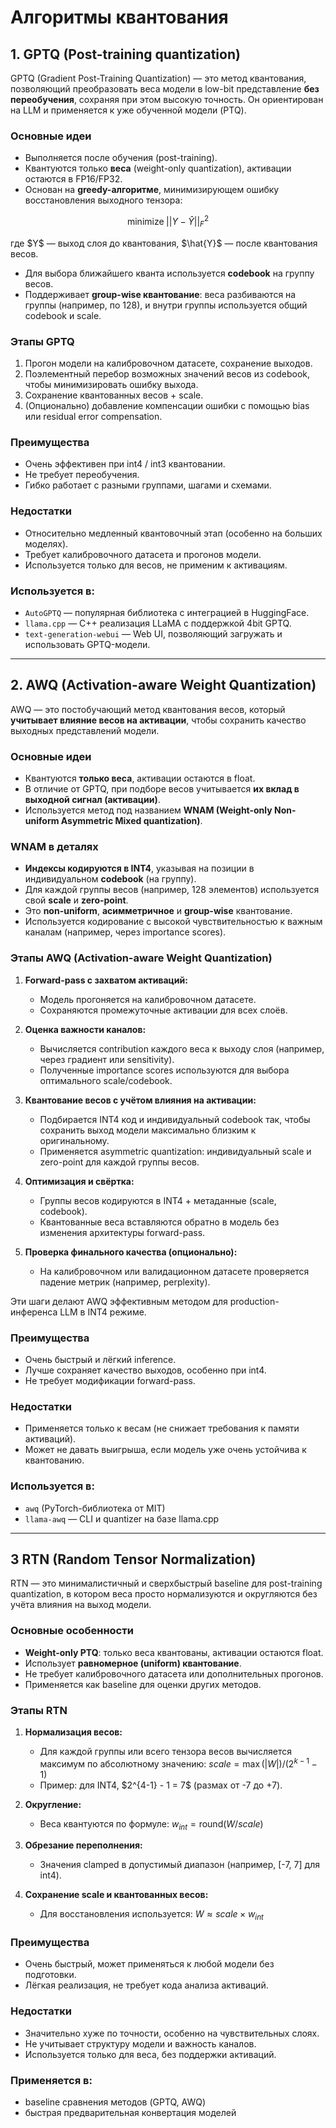# Алгоритмы квантования

## 1. GPTQ (Post-training quantization)

GPTQ (Gradient Post-Training Quantization) — это метод квантования, позволяющий преобразовать веса модели в low-bit представление **без переобучения**, сохраняя при этом высокую точность. Он ориентирован на LLM и применяется к уже обученной модели (PTQ).

### Основные идеи

* Выполняется после обучения (post-training).
* Квантуются только **веса** (weight-only quantization), активации остаются в FP16/FP32.
* Основан на **greedy-алгоритме**, минимизирующем ошибку восстановления выходного тензора:

$$
\text{minimize} \; ||Y - \hat{Y}||_F^2
$$

где \$Y\$ — выход слоя до квантования, \$\hat{Y}\$ — после квантования весов.

* Для выбора ближайшего кванта используется **codebook** на группу весов.
* Поддерживает **group-wise квантование**: веса разбиваются на группы (например, по 128), и внутри группы используется общий codebook и scale.

### Этапы GPTQ

1. Прогон модели на калибровочном датасете, сохранение выходов.
2. Поэлементный перебор возможных значений весов из codebook, чтобы минимизировать ошибку выхода.
3. Сохранение квантованных весов + scale.
4. (Опционально) добавление компенсации ошибки с помощью bias или residual error compensation.

### Преимущества

* Очень эффективен при int4 / int3 квантовании.
* Не требует переобучения.
* Гибко работает с разными группами, шагами и схемами.

### Недостатки

* Относительно медленный квантовочный этап (особенно на больших моделях).
* Требует калибровочного датасета и прогонов модели.
* Используется только для весов, не применим к активациям.

### Используется в:

* `AutoGPTQ` — популярная библиотека с интеграцией в HuggingFace.
* `llama.cpp` — C++ реализация LLaMA с поддержкой 4bit GPTQ.
* `text-generation-webui` — Web UI, позволяющий загружать и использовать GPTQ-модели.

---

## 2. AWQ (Activation-aware Weight Quantization)

AWQ — это постобучающий метод квантования весов, который **учитывает влияние весов на активации**, чтобы сохранить качество выходных представлений модели.

### Основные идеи

* Квантуются **только веса**, активации остаются в float.
* В отличие от GPTQ, при подборе весов учитывается **их вклад в выходной сигнал (активации)**.
* Используется метод под названием **WNAM (Weight-only Non-uniform Asymmetric Mixed quantization)**.

### WNAM в деталях

* **Индексы кодируются в INT4**, указывая на позиции в индивидуальном **codebook** (на группу).
* Для каждой группы весов (например, 128 элементов) используется свой **scale** и **zero-point**.
* Это **non-uniform**, **асимметричное** и **group-wise** квантование.
* Используется кодирование с высокой чувствительностью к важным каналам (например, через importance scores).

### Этапы AWQ (Activation-aware Weight Quantization)

1. **Forward-pass с захватом активаций:**

   * Модель прогоняется на калибровочном датасете.
   * Сохраняются промежуточные активации для всех слоёв.

2. **Оценка важности каналов:**

   * Вычисляется contribution каждого веса к выходу слоя (например, через градиент или sensitivity).
   * Полученные importance scores используются для выбора оптимального scale/codebook.

3. **Квантование весов с учётом влияния на активации:**

   * Подбирается INT4 код и индивидуальный codebook так, чтобы сохранить выход модели максимально близким к оригинальному.
   * Применяется asymmetric quantization: индивидуальный scale и zero-point для каждой группы весов.

4. **Оптимизация и свёртка:**

   * Группы весов кодируются в INT4 + метаданные (scale, codebook).
   * Квантованные веса вставляются обратно в модель без изменения архитектуры forward-pass.

5. **Проверка финального качества (опционально):**

   * На калибровочном или валидационном датасете проверяется падение метрик (например, perplexity).

Эти шаги делают AWQ эффективным методом для production-инференса LLM в INT4 режиме.


### Преимущества

* Очень быстрый и лёгкий inference.
* Лучше сохраняет качество выходов, особенно при int4.
* Не требует модификации forward-pass.

### Недостатки

* Применяется только к весам (не снижает требования к памяти активаций).
* Может не давать выигрыша, если модель уже очень устойчива к квантованию.

### Используется в:

* `awq` (PyTorch-библиотека от MIT)
* `llama-awq` — CLI и quantizer на базе llama.cpp

---  
## 3 RTN (Random Tensor Normalization)

RTN — это минималистичный и сверхбыстрый baseline для post-training quantization, в котором веса просто нормализуются и округляются без учёта влияния на выход модели.

### Основные особенности

* **Weight-only PTQ**: только веса квантованы, активации остаются float.
* Использует **равномерное (uniform) квантование**.
* Не требует калибровочного датасета или дополнительных прогонов.
* Применяется как baseline для оценки других методов.

### Этапы RTN

1. **Нормализация весов:**

   * Для каждой группы или всего тензора весов вычисляется максимум по абсолютному значению:
     $scale = \max(|W|) / (2^{k-1} - 1)$
   * Пример: для INT4, \$2^{4-1} - 1 = 7\$ (размах от -7 до +7).

2. **Округление:**

   * Веса квантуются по формуле:
     $w_{int} = \text{round}(W / scale)$

3. **Обрезание переполнения:**

   * Значения clamped в допустимый диапазон (например, \[-7, 7] для int4).

4. **Сохранение scale и квантованных весов:**

   * Для восстановления используется:
     $W \approx scale \times w_{int}$

### Преимущества

* Очень быстрый, может применяться к любой модели без подготовки.
* Лёгкая реализация, не требует кода анализа активаций.

### Недостатки

* Значительно хуже по точности, особенно на чувствительных слоях.
* Не учитывает структуру модели и важность каналов.
* Используется только для веса, без поддержки активаций.

### Применяется в:

* baseline сравнения методов (GPTQ, AWQ)
* быстрая предварительная конвертация моделей

